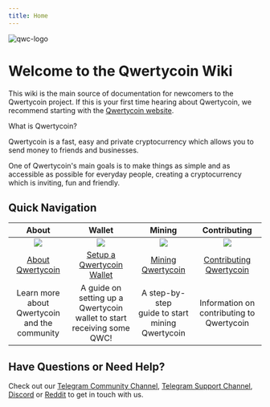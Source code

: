```yaml
---
title: Home
---
```


![qwc-logo](https://cdn.qwertycoin.org/images/press/other/qwc-github.png)

# Welcome to the Qwertycoin Wiki

This wiki is the main source of documentation for newcomers to the Qwertycoin project. If this is your first time hearing about Qwertycoin, we recommend starting with the [Qwertycoin website](https://www.qwertycoin.org/).

What is Qwertycoin?

Qwertycoin is a fast, easy and private cryptocurrency which allows you to send money to friends and businesses.

One of Qwertycoin's main goals is to make things as simple and as accessible as possible for everyday people, creating a cryptocurrency which is inviting, fun and friendly.

## Quick Navigation

|                                About                               |                               Wallet                              |                               Mining                               |                            Contributing                            |
|:------------------------------------------------------------------:|:------------------------------------------------------------------:|:------------------------------------------------------------------:|:------------------------------------------------------------------:|
| ![](https://cdn.qwertycoin.org/images/other/github/table_logo.png) | ![](https://cdn.qwertycoin.org/images/other/github/table_wallet.png) | ![](https://cdn.qwertycoin.org/images/other/github/table_mine.png) | ![](https://cdn.qwertycoin.org/images/other/github/table_dev.png) |
|                          [About Qwertycoin](about/About-Qwertycoin)                          |                       [Setup a Qwertycoin Wallet](guides/walllets/Generating-a-Wallet)                      |                          [Mining Qwertycoin](guides/mining/Mining)                         |                     [Contributing Qwertycoin](about/Contributing)                     |
|                               Learn more about<br>Qwertycoin and the<br>community                                     |                                A guide on setting up a<br>Qwertycoin wallet to start<br>receiving some QWC!                                    |                             A step-by-step<br>guide to start<br>mining Qwertycoin                                       |                             Information on<br> contributing to<br>Qwertycoin                            |

## Have Questions or Need Help?

Check out our [Telegram Community Channel](https://t.me/qwertycoin), [Telegram Support Channel](https://t.me/qwc_support), [Discord](https://qwertycoin.org/discord) or [Reddit](https://www.reddit.com/r/QWERTYCOIN/) to get in touch with us.
